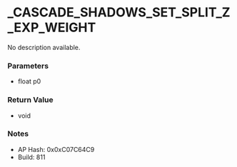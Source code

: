 # _CASCADE_SHADOWS_SET_SPLIT_Z_EXP_WEIGHT

No description available.

### Parameters
* float p0

### Return Value
* void

### Notes
* AP Hash: 0x0xC07C64C9
* Build: 811

